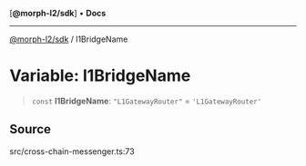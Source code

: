 [**@morph-l2/sdk**] • **Docs**

***

[@morph-l2/sdk](../1-globals.md) / l1BridgeName

# Variable: l1BridgeName

> `const` **l1BridgeName**: `"L1GatewayRouter"` = `'L1GatewayRouter'`

## Source

src/cross-chain-messenger.ts:73
